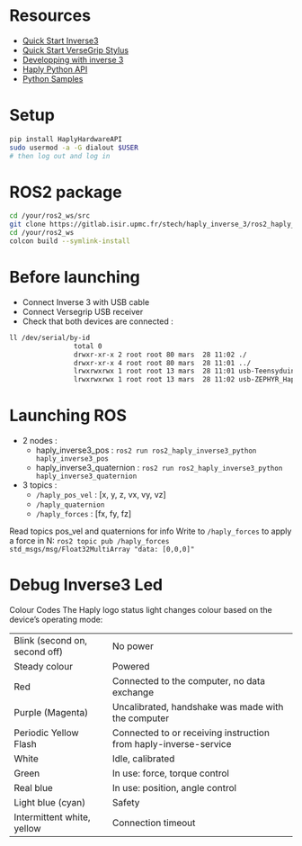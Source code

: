 
# Resources
- [Quick Start Inverse3](https://docs.haply.co/docs/quick-start/)
- [Quick Start VerseGrip Stylus](https://docs.haply.co/docs/quick-start-verse-grip-stylus)
- [Developping with inverse 3](https://docs.haply.co/docs/developing-with-inverse3)
- [Haply Python API](https://haply.gitlab.io/Internal/hardware-api-python/index.html)
- [Python Samples](https://gitlab.com/Haply/public/python_samples)

# Setup
```bash
pip install HaplyHardwareAPI
sudo usermod -a -G dialout $USER
# then log out and log in
```

# ROS2 package
```bash
cd /your/ros2_ws/src
git clone https://gitlab.isir.upmc.fr/stech/haply_inverse_3/ros2_haply_inverse3_python.git
cd /your/ros2_ws
colcon build --symlink-install
```

# Before launching
- Connect Inverse 3 with USB cable
- Connect Versegrip USB receiver
- Check that both devices are connected :
```bash
ll /dev/serial/by-id
                total 0
                drwxr-xr-x 2 root root 80 mars  28 11:02 ./
                drwxr-xr-x 4 root root 80 mars  28 11:01 ../
                lrwxrwxrwx 1 root root 13 mars  28 11:01 usb-Teensyduino_USB_Serial_16021850-if00 -> ../../ttyACM0
                lrwxrwxrwx 1 root root 13 mars  28 11:02 usb-ZEPHYR_Haply_USB_Transceiver_7BD7C2F68DA7D969-if00 -> ../../ttyACM1
```

# Launching ROS
- 2 nodes :
    - haply_inverse3_pos : `ros2 run ros2_haply_inverse3_python haply_inverse3_pos`
    - haply_inverse3_quaternion : `ros2 run ros2_haply_inverse3_python haply_inverse3_quaternion`
- 3 topics :
    - `/haply_pos_vel` : [x, y, z, vx, vy, vz]
    - `/haply_quaternion`
    - `/haply_forces` : [fx, fy, fz]

Read topics pos_vel and quaternions for info
Write to `/haply_forces` to apply a force in N: `ros2 topic pub /haply_forces std_msgs/msg/Float32MultiArray "data: [0,0,0]"`

# Debug Inverse3 Led
Colour Codes
The Haply logo status light changes colour based on the device’s operating mode:

|||
|---|---|
|Blink (second on, second off)	|No power |
|Steady colour	|Powered|
|Red	|Connected to the computer, no data exchange|
|Purple (Magenta)	|Uncalibrated, handshake was made with the computer|
|Periodic Yellow Flash	|Connected to or receiving instruction from haply-inverse-service|
|White	|Idle, calibrated|
|Green	|In use: force, torque control|
|Real blue	|In use: position, angle control|
|Light blue (cyan)	|Safety|
|Intermittent white, yellow	|Connection timeout|